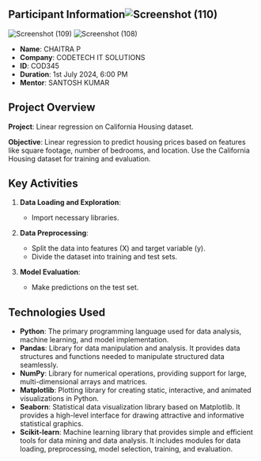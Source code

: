 

## Participant Information![Screenshot (110)](https://github.com/chaitrareddy1/CODETECH--Task1/assets/158550795/e3101590-d0c7-4b91-ab39-6a070db44d01)
![Screenshot (109)](https://github.com/chaitrareddy1/CODETECH--Task1/assets/158550795/df2d9351-6824-4a68-9658-4c1bc6dbf634)
![Screenshot (108)](https://github.com/chaitrareddy1/CODETECH--Task1/assets/158550795/71a90fef-e2ba-4422-be0a-6b6b1770767e)


- **Name**: CHAITRA P
- **Company**: CODETECH IT SOLUTIONS
- **ID**: COD345
- **Duration**: 1st July 2024, 6:00 PM
- **Mentor**: SANTOSH KUMAR

## Project Overview

**Project**: Linear regression on California Housing dataset.

**Objective**:
Linear regression to predict housing prices based on features like square footage, number of bedrooms, and location. Use the California Housing dataset for training and evaluation.

## Key Activities

1. **Data Loading and Exploration**:
   - Import necessary libraries.
   
2. **Data Preprocessing**:
   - Split the data into features (X) and target variable (y).
   - Divide the dataset into training and test sets.
   
3. **Model Evaluation**:
   - Make predictions on the test set.

## Technologies Used

- **Python**: The primary programming language used for data analysis, machine learning, and model implementation.
- **Pandas**: Library for data manipulation and analysis. It provides data structures and functions needed to manipulate structured data seamlessly.
- **NumPy**: Library for numerical operations, providing support for large, multi-dimensional arrays and matrices.
- **Matplotlib**: Plotting library for creating static, interactive, and animated visualizations in Python.
- **Seaborn**: Statistical data visualization library based on Matplotlib. It provides a high-level interface for drawing attractive and informative statistical graphics.
- **Scikit-learn**: Machine learning library that provides simple and efficient tools for data mining and data analysis. It includes modules for data loading, preprocessing, model selection, training, and evaluation.
